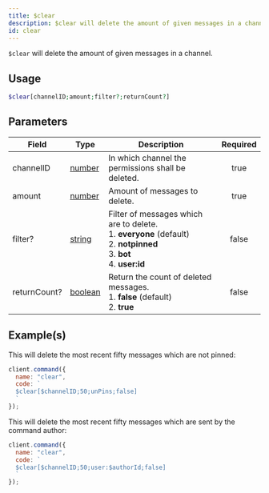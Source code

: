 ```yaml
---
title: $clear
description: $clear will delete the amount of given messages in a channel.
id: clear
---
```


`$clear` will delete the amount of given messages in a channel.

## Usage

```php
$clear[channelID;amount;filter?;returnCount?]
```

## Parameters

| Field        | Type                                                                                                | Description                                                                                                                              | Required |
| ------------ | --------------------------------------------------------------------------------------------------- | ---------------------------------------------------------------------------------------------------------------------------------------- | :------: |
| channelID    | [number](https://developer.mozilla.org/en-US/docs/Web/JavaScript/Reference/Global_Objects/Number)   | In which channel the permissions shall be deleted.                                                                                       |   true   |
| amount       | [number](https://developer.mozilla.org/en-US/docs/Web/JavaScript/Reference/Global_Objects/Number)   | Amount of messages to delete.                                                                                                            |   true   |
| filter?      | [string](https://developer.mozilla.org/en-US/docs/Web/JavaScript/Reference/Global_Objects/String)   | Filter of messages which are to delete. <br /> 1. **everyone** (default) <br /> 2. **notpinned** <br /> 3. **bot** <br /> 4. **user:id** |  false   |
| returnCount? | [boolean](https://developer.mozilla.org/en-US/docs/Web/JavaScript/Reference/Global_Objects/Boolean) | Return the count of deleted messages. <br /> 1. **false** (default) <br /> 2. **true**                                                   |  false   |

## Example(s)

This will delete the most recent fifty messages which are not pinned:

```javascript
client.command({
  name: "clear",
  code: `
  $clear[$channelID;50;unPins;false]
  `
});
```

This will delete the most recent fifty messages which are sent by the command author:

```javascript
client.command({
  name: "clear",
  code: `
  $clear[$channelID;50;user:$authorId;false]
  `
});
```
